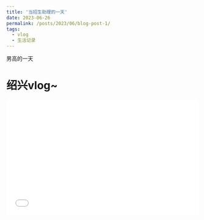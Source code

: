```yaml
---
title: '当招生助理的一天'
date: 2023-06-26
permalink: /posts/2023/06/blog-post-1/
tags:
  - vlog
  - 生活记录
---
```

男高的一天

绍兴vlog~
======

<div style="position: relative; padding: 30% 45%;">
<iframe style="position: absolute; width: 100%; height: 100%; left: 0; top: 0;" src="//player.bilibili.com/player.html?aid=912724807&bvid=BV18M4y1J7xK&cid=1176999398&page=1"
  scrolling="no" border="0" frameborder="no" framespacing="0" allowfullscreen="true"></iframe>
</div>

